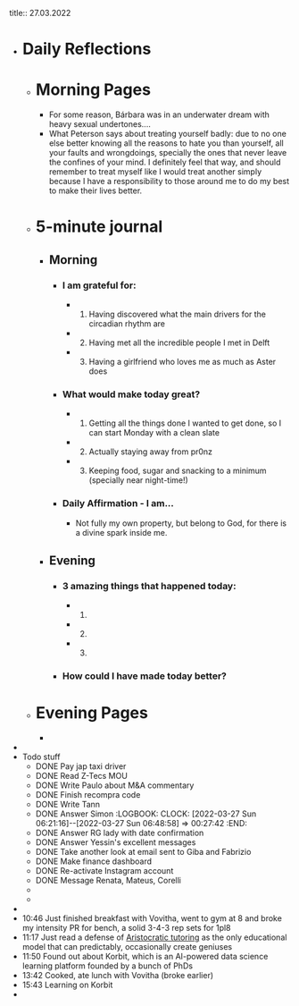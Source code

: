 title:: 27.03.2022

- # Daily Reflections
	- # Morning Pages
		- For some reason, Bárbara was in an underwater dream with heavy sexual undertones....
		- What Peterson says about treating yourself badly: due to no one else better knowing all the reasons to hate you than yourself, all your faults and wrongdoings, specially the ones that never leave the confines of your mind. I definitely feel that way, and should remember to treat myself like I would treat another simply because I have a responsibility to those around me to do my best to make their lives better.
	- # 5-minute journal
		- ## Morning
			- ### I am grateful for:
				- 1. Having discovered what the main drivers for the circadian rhythm are
				- 2. Having met all the incredible people I met in Delft
				- 3. Having a girlfriend who loves me as much as Aster does
			- ### What would make today great?
				- 1. Getting all the things done I wanted to get done, so I can start Monday with a clean slate
				- 2. Actually staying away from pr0nz
				- 3. Keeping food, sugar and snacking to a minimum (specially near night-time!)
			- ### Daily Affirmation - I am...
				- Not fully my own property, but belong to God, for there is a divine spark inside me.
		- ## Evening
			- ### 3 amazing things that happened today:
				- 1.
				- 2.
				- 3.
			- ### How could I have made today better?
	- # Evening Pages
		-
-
- Todo stuff
	- DONE Pay jap taxi driver
	- DONE Read Z-Tecs MOU
	- DONE Write Paulo about M&A commentary
	- DONE Finish recompra code
	- DONE Write Tann
	- DONE Answer Simon
	  :LOGBOOK:
	  CLOCK: [2022-03-27 Sun 06:21:16]--[2022-03-27 Sun 06:48:58] =>  00:27:42
	  :END:
	- DONE Answer RG lady with date confirmation
	- DONE Answer Yessin's excellent messages
	- DONE Take another look at email sent to Giba and Fabrizio
	- DONE Make finance dashboard
	- DONE Re-activate Instagram account
	- DONE Message Renata, Mateus, Corelli
	-
	-
-
- 10:46 Just finished breakfast with Vovitha, went to gym at 8 and broke my intensity PR for bench, a solid 3-4-3 rep sets for 1pl8
- 11:17 Just read a defense of [Aristocratic tutoring](https://erikhoel.substack.com/p/why-we-stopped-making-einsteins?s=r) as the only educational model that can predictably, occasionally create geniuses
- 11:50 Found out about Korbit, which is an AI-powered data science learning platform founded by a bunch of PhDs
- 13:42 Cooked, ate lunch with Vovitha (broke earlier)
- 15:43 Learning on Korbit
-